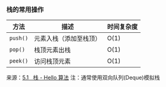 ### 栈的常用操作
| 方法       | 描述          | 时间复杂度 |
| -------- | ----------- | ----- |
| `push()` | 元素入栈（添加至栈顶） | O(1)  |
| `pop()`  | 栈顶元素出栈      | O(1)  |
| `peek()` | 访问栈顶元素      | O(1)  |
来源：[5.1   栈 - Hello 算法](https://www.hello-algo.com/chapter_stack_and_queue/stack/#511)
注：通常使用双向队列(Deque)模拟栈

